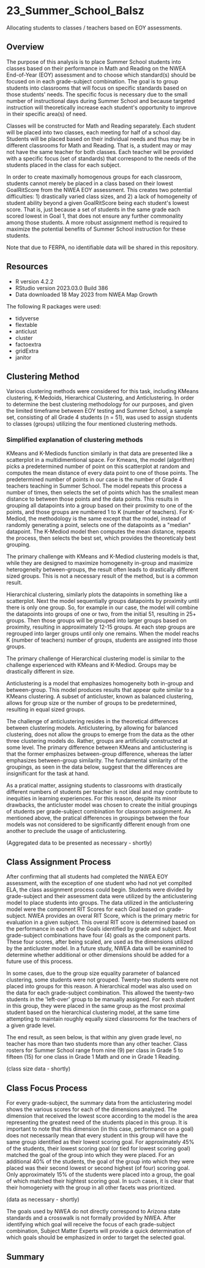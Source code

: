# 23_Summer_School_Balsz
Allocating students to classes / teachers based on EOY assessments.

## Overview
The purpose of this analysis is to place Summer School students into classes based on their performance in Math and Reading on the NWEA End-of-Year (EOY) assessment and to choose which standard(s) should be focused on in each grade-subject combination. The goal is to group students into classrooms that will focus on specific standards based on those students' needs. The specific focus is necessary due to the small number of instructional days during Summer School and because targeted instruction will theoretically increase each student's opportunity to improve in their specific area(s) of need.

Classes will be constructed for Math and Reading separately. Each student will be placed into two classes, each meeting for half of a school day. Students will be placed based on their individual needs and thus may be in different classrooms for Math and Reading. That is, a student may or may not have the same teacher for both classes. Each teacher will be provided with a specific focus (set of standards) that correspond to the needs of the students placed in the class for each subject.

In order to create maximally homogenous groups for each classroom, students cannot merely be placed in a class based on their lowest GoalRitScore from the NWEA EOY assessment. This creates two potential difficulties: 1) drastically varied class sizes, and 2) a lack of homogeneity of student ability beyond a given GoalRitScore being each student's lowest score. That is, just because a set of students in the same grade each scored lowest in Goal 1, that does not ensure any further commonality among those students. A more robust assignment method is required to maximize the potential benefits of Summer School instruction for these students.

Note that due to FERPA, no identifiable data will be shared in this repository. 

## Resources
* R version 4.2.2
* RStudio version 2023.03.0 Build 386
* Data downloaded 18 May 2023 from NWEA Map Growth

The following R packages were used:
* tidyverse
* flextable
* anticlust
* cluster
* factoextra
* gridExtra
* janitor

## Clustering Method
Various clustering methods were considered for this task, including KMeans clustering, K-Medoids, Hierarchical Clustering, and Anticlustering. In order to determine the best clustering methodology for our purposes, and given the limited timeframe between EOY testing and Summer School, a sample set, consisting of all Grade 4 students (n = 51), was used to assign students to classes (groups) utilizing the four mentioned clustering methods.

### Simplified explanation of clustering methods
KMeans and K-Mediods function similarly in that data are presented like a scatterplot in a multidimentional space. For Kmeans, the model (algorithm) picks a predetermined number of point on this scatterplot at random and computes the mean distance of every data point to one of those points. The predetermined number of points in our case is the number of Grade 4 teachers teaching in Summer School. The model repeats this process a number of times, then selects the set of points which has the smallest mean distance to between those points and the data points. This results in grouping all datapoints into a group based on their proximity to one of the points, and those groups are numbered 1 to K (number of teachers). For K-Mediod, the methodology is the same except that the model, instead of randomly generating a point, selects one of the datapoints as a "median" datapoint. The K-Mediod model then computes the mean distance, repeats the process, then selects the best set, which provides the theoreticaly best grouping.

The primary challenge with KMeans and K-Mediod clustering models is that, while they are designed to maximize homogeneity in-group and maximize heterogeneity between-groups, the result often leads to drastically different sized groups. This is not a necessary result of the method, but is a common result.

Hierarchical clustering, similarly plots the datapoints in something like a scatterplot. Next the model sequentially groups datapoints by proximity until there is only one group. So, for example in our case, the model will combine the datapoints into groups of one or two, from the initial 51, resulting in 25+ groups. Then those groups will be grouped into larger groups based on proximity, resulting in approximately 12-15 groups. At each step groups are regrouped into larger groups until only one remains. When the model reachs K (number of teachers) number of groups, students are assigned into those groups.

The primary challenge of Hierarchical clustering model is similar to the challenge experienced with KMeans and K-Mediod. Groups may be drastically different in size.

Anticlustering is a model that emphasizes homogeneity both in-group and between-group. This model produces results that appear quite similar to a KMeans clustering. A subset of anticluster, known as balanced clustering, allows for group size or the number of groups to be predetermined, resulting in equal sized groups.

The challenge of anticlustering resides in the theoretical differences between clustering models. Anticlustering, by allowing for balanced clustering, does not allow the groups to emerge from the data as the other three clustering models do. Rather, groups are artificially constructed at some level. The primary difference between KMeans and anticlustering is that the former emphasizes between-group difference, whereas the latter emphasizes between-group similarity. The fundamental similarity of the groupings, as seen in the data below, suggest that the differences are insignificant for the task at hand.

As a pratical matter, assigning students to classrooms with drastically different numbers of students per teacher is not ideal and may contribute to inequities in learning experiences. For this reason, despite its minor drawbacks, the anticluster model was chosen to create the initial groupings of students per grade-subject combination for classroom assignment. As mentioned above, the pratical differences in groupings between the four models was not considered to be significantly different enough from one another to preclude the usage of anticlustering.

(Aggregated data to be presented as necessary - shortly)

## Class Assignment Process
After confirming that all students had completed the NWEA EOY assessment, with the exception of one student who had not yet complted ELA, the class assignment process could begin. Students were divided by grade-subject and their assessment data were utilized by the anticlustering model to place students into groups. The data utilized in the anticlustering model were the component RIT Scores for each Goal based on grade-subject. NWEA provides an overal RIT Score, which is the primary metric for evaluation in a given subject. This overal RIT score is determined based on the performance in each of the Goals identified by grade and subject. Most grade-subject combinations have four (4) goals as the component parts. These four scores, after being scaled, are used as the dimensions utilized by the anticluster model. In a future study, NWEA data will be examined to determine whether additional or other dimensions should be added for a future use of this process. 

In some cases, due to the group size equality parameter of balanced clustering, some students were not grouped. Twenty-two students were not placed into groups for this reason. A hierarchical model was also used on the data for each grade-subject combination. This allowed the twenty-two students in the 'left-over' group to be manually assigned. For each student in this group, they were placed in the same group as the most proximal student based on the hierarchical clustering model, at the same time attempting to maintain roughly equally sized classrooms for the teachers of a given grade level.

The end result, as seen below, is that within any given grade level, no teacher has more than two students more than any other teacher. Class rosters for Summer School range from nine (9) per class in Grade 5 to fifteen (15) for one class in Grade 1 Math and one in Grade 1 Reading.

(class size data - shortly)

## Class Focus Process
For every grade-subject, the summary data from the anticlustering model shows the various scores for each of the dimensions analyzed. The dimension that received the lowest score according to the model is the area representing the greatest need of the students placed in this group. It is important to note that this dimension (in this case, performance on a goal) does not necessarily mean that every student in this group will have the same group identified as their lowest scoring goal. For approximately 45% of the students, their lowest scoring goal (or tied for lowest scoring goal) matched the goal of the group into which they were placed. For an additional 40% of the students, the goal of the group into which they were placed was their second lowest or second highest (of four) scoring goal. Only approximately 15% of the students were placed into a group, the goal of which matched their hightest scoring goal. In such cases, it is clear that their homogeniety with the group in all other facets was prioritized.

(data as necessary - shortly)

The goals used by NWEA do not directly correspond to Arizona state standards and a crosswalk is not formally provided by NWEA. After identifying which goal will receive the focus of each grade-subject combination, Subject Matter Experts will provide a quick determination of which goals should be emphasized in order to target the selected goal.

## Summary
